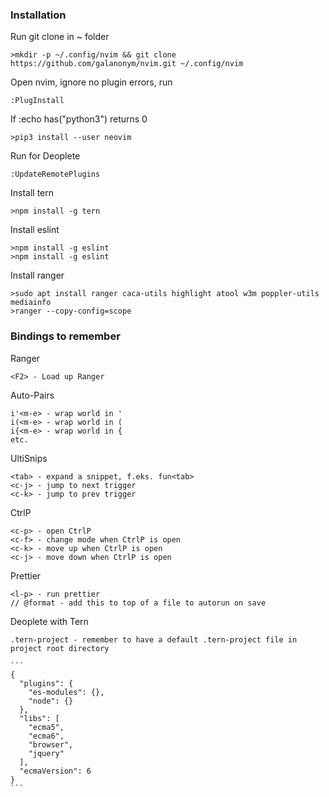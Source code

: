 ### Installation

Run git clone in ~ folder

    >mkdir -p ~/.config/nvim && git clone https://github.com/galanonym/nvim.git ~/.config/nvim

Open nvim, ignore no plugin errors, run

    :PlugInstall

If :echo has("python3") returns 0

    >pip3 install --user neovim 

Run for Deoplete

    :UpdateRemotePlugins

Install tern

    >npm install -g tern

Install eslint

    >npm install -g eslint
    >npm install -g eslint

Install ranger

    >sudo apt install ranger caca-utils highlight atool w3m poppler-utils mediainfo
    >ranger --copy-config=scope

### Bindings to remember

Ranger
 
    <F2> - Load up Ranger

Auto-Pairs

    i'<m-e> - wrap world in '
    i(<m-e> - wrap world in (
    i{<m-e> - wrap world in {
    etc.

UltiSnips

    <tab> - expand a snippet, f.eks. fun<tab>
    <c-j> - jump to next trigger
    <c-k> - jump to prev trigger

CtrlP

    <c-p> - open CtrlP
    <c-f> - change mode when CtrlP is open
    <c-k> - move up when CtrlP is open
    <c-j> - move down when CtrlP is open

Prettier

    <l-p> - run prettier
    // @format - add this to top of a file to autorun on save

Deoplete with Tern

    .tern-project - remember to have a default .tern-project file in project root directory

    ```
    {
      "plugins": {
        "es-modules": {},
        "node": {}
      },
      "libs": [
        "ecma5",
        "ecma6",
        "browser",
        "jquery"
      ],
      "ecmaVersion": 6
    }
    ```
